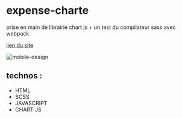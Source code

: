# expense-charte
prise en main de librairie chart js + un test du compilateur sass avec webpack

[lien du site](https://derejeg.promo-106.codeur.online/expense-charte/)

![mobile-design](https://user-images.githubusercontent.com/95926729/169712844-ee88a8a2-7639-4c4c-a1d1-5ab12250652c.jpg)



## technos : 
- HTML
- SCSS
- JAVASCRIPT
- CHART JS
